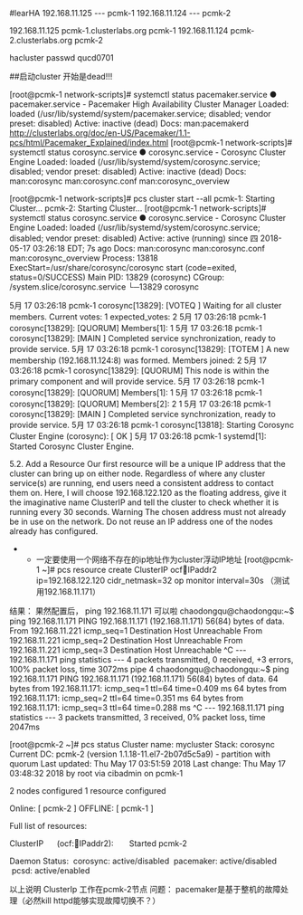 #learHA
192.168.11.125 --- pcmk-1
192.168.11.124 --- pcmk-2

192.168.11.125 pcmk-1.clusterlabs.org pcmk-1
192.168.11.124 pcmk-2.clusterlabs.org pcmk-2

hacluster passwd qucd0701

##启动cluster
开始是dead!!!

[root@pcmk-1 network-scripts]# systemctl status  pacemaker.service 
● pacemaker.service - Pacemaker High Availability Cluster Manager
   Loaded: loaded (/usr/lib/systemd/system/pacemaker.service; disabled; vendor preset: disabled)
   Active: inactive (dead)
     Docs: man:pacemakerd
           http://clusterlabs.org/doc/en-US/Pacemaker/1.1-pcs/html/Pacemaker_Explained/index.html
[root@pcmk-1 network-scripts]# systemctl status  corosync.service
● corosync.service - Corosync Cluster Engine
   Loaded: loaded (/usr/lib/systemd/system/corosync.service; disabled; vendor preset: disabled)
   Active: inactive (dead)
     Docs: man:corosync
           man:corosync.conf
           man:corosync_overview


[root@pcmk-1 network-scripts]# pcs cluster start --all
pcmk-1: Starting Cluster...
pcmk-2: Starting Cluster...
[root@pcmk-1 network-scripts]# systemctl status  corosync.service
● corosync.service - Corosync Cluster Engine
   Loaded: loaded (/usr/lib/systemd/system/corosync.service; disabled; vendor preset: disabled)
   Active: active (running) since 四 2018-05-17 03:26:18 EDT; 7s ago
     Docs: man:corosync
           man:corosync.conf
           man:corosync_overview
  Process: 13818 ExecStart=/usr/share/corosync/corosync start (code=exited, status=0/SUCCESS)
 Main PID: 13829 (corosync)
   CGroup: /system.slice/corosync.service
           └─13829 corosync

5月 17 03:26:18 pcmk-1 corosync[13829]:  [VOTEQ ] Waiting for all cluster members. Current votes: 1 expected_votes: 2
5月 17 03:26:18 pcmk-1 corosync[13829]:  [QUORUM] Members[1]: 1
5月 17 03:26:18 pcmk-1 corosync[13829]:  [MAIN  ] Completed service synchronization, ready to provide service.
5月 17 03:26:18 pcmk-1 corosync[13829]:  [TOTEM ] A new membership (192.168.11.124:8) was formed. Members joined: 2
5月 17 03:26:18 pcmk-1 corosync[13829]:  [QUORUM] This node is within the primary component and will provide service.
5月 17 03:26:18 pcmk-1 corosync[13829]:  [QUORUM] Members[1]: 1
5月 17 03:26:18 pcmk-1 corosync[13829]:  [QUORUM] Members[2]: 2 1
5月 17 03:26:18 pcmk-1 corosync[13829]:  [MAIN  ] Completed service synchronization, ready to provide service.
5月 17 03:26:18 pcmk-1 corosync[13818]: Starting Corosync Cluster Engine (corosync): [  OK  ]
5月 17 03:26:18 pcmk-1 systemd[1]: Started Corosync Cluster Engine.


5.2. Add a Resource
Our first resource will be a unique IP address that the cluster can bring up on either node. Regardless of where any cluster service(s) are running, end users need a consistent address to contact them on. Here, I will choose 192.168.122.120 as the floating address, give it the imaginative name ClusterIP and tell the cluster to check whether it is running every 30 seconds. 
Warning
The chosen address must not already be in use on the network. Do not reuse an IP address one of the nodes already has configured. 
- - 一定要使用一个网络不存在的ip地址作为cluster浮动IP地址
[root@pcmk-1 ~]# pcs resource create ClusterIP ocf:heartbeat:IPaddr2 \
    ip=192.168.122.120 cidr_netmask=32 op monitor interval=30s
（测试用192.168.11.171）

结果： 果然配置后， ping 192.168.11.171 可以啦
chaodongqu@chaodongqu:~$ ping 192.168.11.171 
PING 192.168.11.171 (192.168.11.171) 56(84) bytes of data. 
From 192.168.11.221 icmp_seq=1 Destination Host Unreachable 
From 192.168.11.221 icmp_seq=2 Destination Host Unreachable 
From 192.168.11.221 icmp_seq=3 Destination Host Unreachable 
^C 
--- 192.168.11.171 ping statistics --- 
4 packets transmitted, 0 received, +3 errors, 100% packet loss, time 3072ms 
pipe 4 
chaodongqu@chaodongqu:~$ ping 192.168.11.171 
PING 192.168.11.171 (192.168.11.171) 56(84) bytes of data. 
64 bytes from 192.168.11.171: icmp_seq=1 ttl=64 time=0.409 ms 
64 bytes from 192.168.11.171: icmp_seq=2 ttl=64 time=0.351 ms 
64 bytes from 192.168.11.171: icmp_seq=3 ttl=64 time=0.288 ms 
^C 
--- 192.168.11.171 ping statistics --- 
3 packets transmitted, 3 received, 0% packet loss, time 2047ms

[root@pcmk-2 ~]# pcs status 
Cluster name: mycluster 
Stack: corosync 
Current DC: pcmk-2 (version 1.1.18-11.el7-2b07d5c5a9) - partition with quorum 
Last updated: Thu May 17 03:51:59 2018 
Last change: Thu May 17 03:48:32 2018 by root via cibadmin on pcmk-1 

2 nodes configured 
1 resource configured 

Online: [ pcmk-2 ] 
OFFLINE: [ pcmk-1 ] 

Full list of resources: 

ClusterIP      (ocf::heartbeat:IPaddr2):       Started pcmk-2 

Daemon Status: 
 corosync: active/disabled 
 pacemaker: active/disabled 
 pcsd: active/enabled


以上说明 ClusterIp 工作在pcmk-2节点
问题： pacemaker是基于整机的故障处理（必然kill httpd能够实现故障切换不？）

